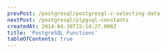 ```yaml
---
prevPost: /postgresql/postgresql-c-selecting-data
nextPost: /postgresql/plpgsql-constants
createdAt: 2014-04-30T15:14:27.000Z
title: 'PostgreSQL Functions'
tableOfContents: true
---
```




